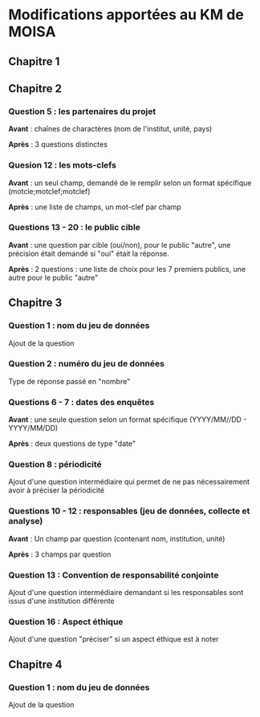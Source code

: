 # Modifications apportées au KM de MOISA

## Chapitre 1

## Chapitre 2

### Question 5 : les partenaires du projet

**Avant** : chaînes de charactères (nom de 
l'institut, unité, pays)

**Après** : 3 questions distinctes 

### Quesion 12 : les mots-clefs

**Avant** : un seul champ, demandé de le remplir
selon un format spécifique (motcle;motclef;motclef)

**Après** : une liste de champs, un mot-clef par 
champ

### Questions 13 - 20 : le public cible

**Avant** : une question par cible (oui/non), pour
le public "autre", une précision était demandé si
"oui" était la réponse.

**Après** : 2 questions : une liste de choix pour
les 7 premiers publics, une autre pour le public
"autre"

## Chapitre 3

### Question 1 : nom du jeu de données

Ajout de la question

### Question 2 : numéro du jeu de données

Type de réponse passé en "nombre"

### Questions 6 - 7 : dates des enquêtes

**Avant** : une seule question selon un format spécifique (YYYY/MM//DD - YYYY/MM/DD)

**Après** : deux questions de type "date"

### Question 8 : périodicité

Ajout d'une question intermédiaire qui permet de ne pas nécessairement avoir à préciser la périodicité

### Questions 10 - 12 : responsables (jeu de données, collecte et analyse)

**Avant** : Un champ par question (contenant nom, institution, unité)

**Après** : 3 champs par question 

### Question 13 : Convention de responsabilité conjointe

Ajout d'une question intermédiaire demandant si les responsables sont issus d'une institution différente

### Question 16 : Aspect éthique

Ajout d'une question "préciser" si un aspect éthique est à noter

## Chapitre 4

### Question 1 : nom du jeu de données

Ajout de la question